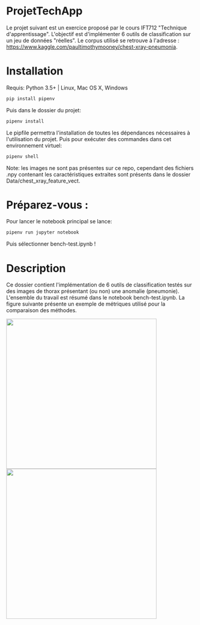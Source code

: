# ProjetTechApp

Le projet suivant est un exercice proposé par le cours IFT712 "Technique d'apprentissage". L'objectif est d'implémenter 6 outils de classification sur un jeu de données "réelles". Le corpus utilisé se retrouve à l'adresse : https://www.kaggle.com/paultimothymooney/chest-xray-pneumonia. 

# Installation

Requis: Python 3.5+ | Linux, Mac OS X, Windows

```sh
pip install pipenv
```
Puis dans le dossier du projet:  

```sh
pipenv install 
```
Le pipfile permettra l'installation de toutes les dépendances nécessaires à l'utilisation du projet. 
Puis pour exécuter des commandes dans cet environnement virtuel: 

```sh
pipenv shell
```
Note: les images ne sont pas présentes sur ce repo, cependant des fichiers .npy contenant les caractéristiques extraites sont présents dans le dossier Data/chest_xray_feature_vect.

# Préparez-vous :

Pour lancer le notebook principal se lance:
```sh
pipenv run jupyter notebook
```
Puis sélectionner bench-test.ipynb !

# Description

Ce dossier contient l'implémentation de 6 outils de classification testés sur des images de thorax présentant (ou non) une anomalie (pneumonie). L'ensemble du travail est résumé dans le notebook bench-test.ipynb. La figure suivante présente un exemple de métriques utilisé pour la comparaison des méthodes. 

<img src="https://github.com/madolphe/ProjetTechApp/blob/master/Rapport-PDF/images/ROC.png" width=400 height="400"/>
<img src="https://github.com/madolphe/ProjetTechApp/blob/master/Rapport-PDF/images/precision_rappel.png" width=400 height="400"/>

